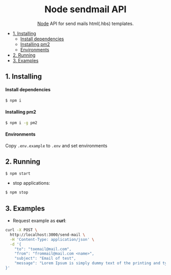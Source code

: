 <h1 align="center">Node sendmail API</h1>
<p align="center"><a href="http://nodejs.org" target="blank">Node</a> API for send mails html(.hbs) templates.</p>
<p align="center">
</p>

- [1.  Installing](#1-installing)
  - [Install dependencies](#install-dependencies)
  - [Installing pm2](#installing-pm2)
  - [Environments](#environments)
- [2. Running](#2-running)
- [3. Examples](#3-examples)


## 1.  Installing

#### Install dependencies

```bash
$ npm i
```

#### Installing pm2
```bash
$ npm i -g pm2
```

#### Environments

Copy `.env.example` to `.env` and set environments


##  2. Running

```bash
$ npm start
```
- stop applications:
```bash
$ npm stop
```

## 3. Examples

- Request example as **curl**:
```bash
curl -X POST \
  http://localhost:3000/send-mail \
  -H 'Content-Type: application/json' \
  -d '{
	"to": "toemail@mail.com",
	"from": "frommail@mail.com <name>",
	"subject": "Email of test",
	"message": "Lorem Ipsum is simply dummy text of the printing and typesetting industry"
}'
```
